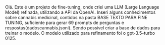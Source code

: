 Olá.
Este é um projeto de fine-tuning, onde criei uma LLM (Large Language Model) refinada, utilizando a API da OpenAI. Inseri alguns conhecimentos sobre cannabis medicinal, contidos na pasta BASE TEXTO PARA FINE TUNING, suficiente para gerar 69 prompts de perguntas e respostas(dadoscannabis.jsonl). Sendo possível criar a base de dados para treinar o modelo. 
O modelo utilizado para refinamento foi o gpt-3.5-turbo 0125.